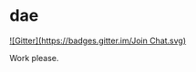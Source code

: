 dae
===
[![Gitter](https://badges.gitter.im/Join Chat.svg)](https://gitter.im/gcif/dae?utm_source=badge&utm_medium=badge&utm_campaign=pr-badge&utm_content=badge)

Work please.
